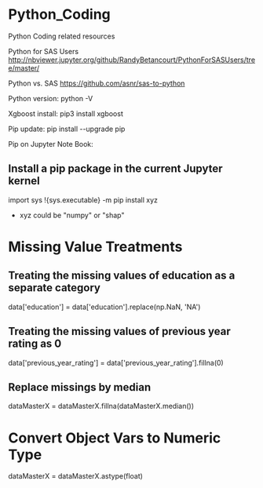 # Python_Coding
Python Coding related resources

Python for SAS Users
http://nbviewer.jupyter.org/github/RandyBetancourt/PythonForSASUsers/tree/master/

Python vs. SAS
https://github.com/asnr/sas-to-python

Python version: python -V

Xgboost install: pip3 install xgboost

Pip update: pip install --upgrade pip

Pip on Jupyter Note Book:
## Install a pip package in the current Jupyter kernel
import sys
!{sys.executable} -m pip install xyz
  - xyz could be "numpy" or "shap"
  
# Missing Value Treatments

## Treating the missing values of education as a separate category
data['education'] = data['education'].replace(np.NaN, 'NA')
## Treating the missing values of previous year rating as 0
data['previous_year_rating'] = data['previous_year_rating'].fillna(0)
## Replace missings by median
dataMasterX = dataMasterX.fillna(dataMasterX.median())

# Convert Object Vars to Numeric Type
dataMasterX = dataMasterX.astype(float)


